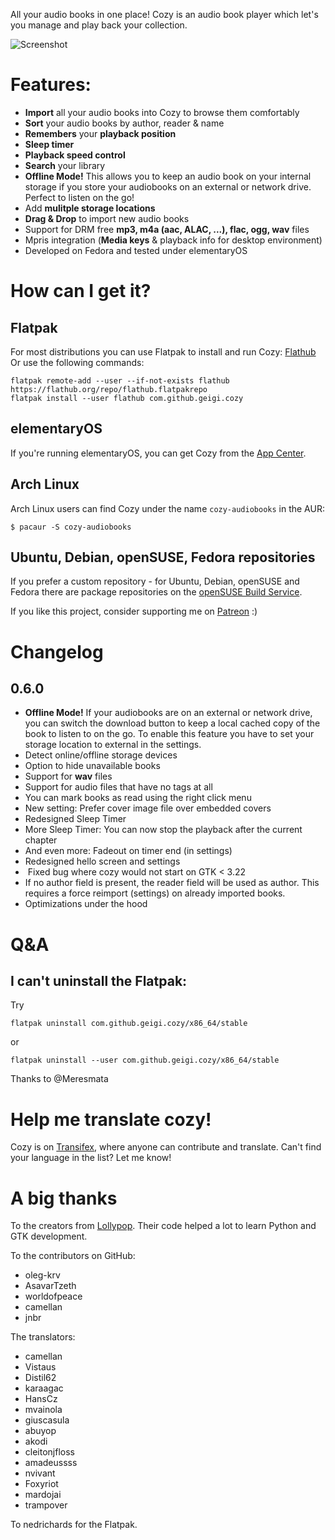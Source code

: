 All your audio books in one place! Cozy is an audio book player which let's you manage and play back your collection.

![Screenshot](https://raw.githubusercontent.com/geigi/cozy/img/img/screenshot.png)

# Features:
- **Import** all your audio books into Cozy to browse them comfortably
- **Sort** your audio books by author, reader & name
- **Remembers** your **playback position**
- **Sleep timer**
- **Playback speed control**
- **Search** your library
- **Offline Mode!** This allows you to keep an audio book on your internal storage if you store your audiobooks on an external or network drive. Perfect to listen on the go!
- Add **mulitple storage locations**
- **Drag & Drop** to import new audio books
- Support for DRM free **mp3, m4a (aac, ALAC, ...), flac, ogg, wav** files
- Mpris integration (**Media keys** & playback info for desktop environment)
- Developed on Fedora and tested under elementaryOS

# How can I get it?
## Flatpak
For most distributions you can use Flatpak to install and run Cozy: <a href="https://flathub.org/repo/appstream/com.github.geigi.cozy.flatpakref">Flathub</a>
Or use the following commands:
```
flatpak remote-add --user --if-not-exists flathub https://flathub.org/repo/flathub.flatpakrepo
flatpak install --user flathub com.github.geigi.cozy
```

## elementaryOS
If you're running elementaryOS, you can get Cozy from the <a href="https://appcenter.elementary.io/com.github.geigi.cozy">App Center</a>.

## Arch Linux
Arch Linux users can find Cozy under the name `cozy-audiobooks` in the AUR:
```
$ pacaur -S cozy-audiobooks
```

## Ubuntu, Debian, openSUSE, Fedora repositories
If you prefer a custom repository - for Ubuntu, Debian, openSUSE and Fedora there are package repositories on the <a href="https://software.opensuse.org//download.html?project=home%3Ageigi&package=com.github.geigi.cozy">openSUSE Build Service</a>.

If you like this project, consider supporting me on <a href="https://www.patreon.com/bePatron?u=8147127"> Patreon</a> :)

# Changelog
## 0.6.0
- **Offline Mode!** If your audiobooks are on an external or network drive, you can switch the download button to keep a local cached copy of the book to listen to on the go. To enable this feature you have to set your storage location to external in the settings.
-  Detect online/offline storage devices
-  Option to hide unavailable books
-  Support for **wav** files
-  Support for audio files that have no tags at all
-  You can mark books as read using the right click menu
-  New setting: Prefer cover image file over embedded covers
-  Redesigned Sleep Timer
-  More Sleep Timer: You can now stop the playback after the current chapter
-  And even more: Fadeout on timer end (in settings)
-  Redesigned hello screen and settings
-  Fixed bug where cozy would not start on GTK < 3.22
-  If no author field is present, the reader field will be used as author. This requires a force reimport (settings) on already imported books.
- Optimizations under the hood


# Q&A
## I can't uninstall the Flatpak:

Try
```
flatpak uninstall com.github.geigi.cozy/x86_64/stable
```
or
```
flatpak uninstall --user com.github.geigi.cozy/x86_64/stable
```
Thanks to @Meresmata

# Help me translate cozy!
Cozy is on <a href="https://www.transifex.com/geigi/cozy/"> Transifex</a>, where anyone can contribute and translate. Can't find your language in the list? Let me know!

# A big thanks
To the creators from <a href="https://wiki.gnome.org/Apps/Lollypop">Lollypop</a>. Their code helped a lot to learn Python and GTK development.

To the contributors on GitHub:
- oleg-krv 
- AsavarTzeth
- worldofpeace
- camellan
- jnbr

The translators:
- camellan
- Vistaus
- Distil62
- karaagac
- HansCz
- mvainola
- giuscasula
- abuyop
- akodi
- cleitonjfloss
- amadeussss
- nvivant
- Foxyriot
- mardojai
- trampover

To nedrichards for the Flatpak.